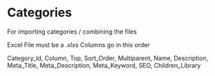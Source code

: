 # Categories
For importing categories / combining the files

Excel File must be a .xlxs
Columns go in this order

Category_Id, Column, Top, Sort_Order, Multiparent, Name, Description, Meta_Title, Meta_Description, Meta_Keyword, SEO, Children_Library
